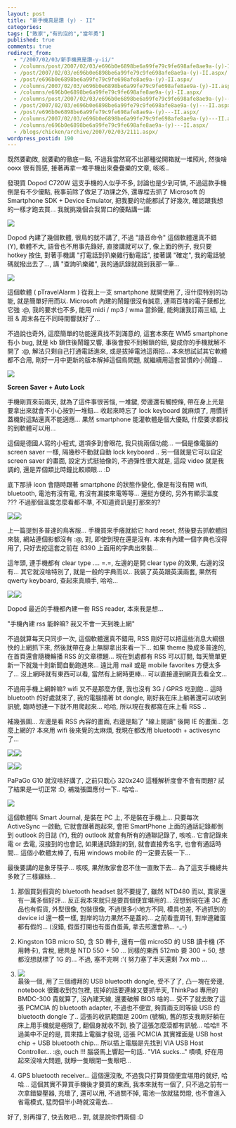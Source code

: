 ```yaml
---
layout: post
title: "新手機真是讚 (y) - II"
categories:
tags: ["敗家","有的沒的","當年勇"]
published: true
comments: true
redirect_from:
  - "/2007/02/03/新手機真是讚-y-ii/"
  - /columns/post/2007/02/03/e696b0e6898be6a99fe79c9fe698afe8ae9a-(y)-II.aspx/
  - /post/2007/02/03/e696b0e6898be6a99fe79c9fe698afe8ae9a-(y)-II.aspx/
  - /post/e696b0e6898be6a99fe79c9fe698afe8ae9a-(y)-II.aspx/
  - /columns/2007/02/03/e696b0e6898be6a99fe79c9fe698afe8ae9a-(y)-II.aspx/
  - /columns/e696b0e6898be6a99fe79c9fe698afe8ae9a-(y)-II.aspx/
  - /columns/post/2007/02/03/e696b0e6898be6a99fe79c9fe698afe8ae9a-(y)---II.aspx/
  - /post/2007/02/03/e696b0e6898be6a99fe79c9fe698afe8ae9a-(y)---II.aspx/
  - /post/e696b0e6898be6a99fe79c9fe698afe8ae9a-(y)---II.aspx/
  - /columns/2007/02/03/e696b0e6898be6a99fe79c9fe698afe8ae9a-(y)---II.aspx/
  - /columns/e696b0e6898be6a99fe79c9fe698afe8ae9a-(y)---II.aspx/
  - /blogs/chicken/archive/2007/02/03/2111.aspx/
wordpress_postid: 190
---
```


既然要勸敗, 就要勸的徹底一點, 不過我當然寫不出那種從開箱就一堆照片, 然後啥 ooxx 很有質感, 接著再拿一堆手機出來疊疊樂的文章, 咳咳.. 

發現買 Dopod C720W 這支手機的人似乎不多, 討論也是少到可憐, 不過這款手機倒是有不少優點, 我事前除了做足了功課之外, 還專程去抓了 Microsoft 的 Smartphone SDK + Device Emulator, 把我要的功能都試了好幾次, 確認跟我想的一樣才跑去買... 我就挑幾個合我胃口的優點講一講:

![](/wp-content/be-files/c720w/pc_capture9.gif)

Dopod 內建了幾個軟體, 很鳥的就不講了, 不過 "語音命令" 這個軟體還真不錯 (Y), 軟體不大, 語音也不用事先錄好, 直接講就可以了, 像上面的例子, 我只要 hotkey 按住, 對著手機講 "打電話到叭樂雞行動電話", 接著講 "確定", 我的電話號碼就撥出去了..., 講 "查詢叭樂雞", 我的通訊錄就跳到我那一筆...

![](/wp-content/be-files/c720w/pc_capture2.gif)

這個軟體 ( pTravelAlarm ) 從我上一支 smartphone 就開使用了, 沒什麼特別的功能, 就是簡單好用而以. Microsoft 內建的鬧鐘很沒有誠意, 連兩百塊的電子錶都比它強 :@, 我的要求也不多, 能用 midi / mp3 / wma 當鈴聲, 能夠讓我訂兩三組, 上班 & 周末各在不同時間響就好了...

不過說也奇外, 這麼簡單的功能還真找不到滿意的, 這套本來在 WM5 smartphone 有小 bug, 就是 kb 鎖住後鬧鐘又響, 事後會按不到解鎖的鈕, 變成你的手機就解不開了 :@, 解法只剩自己打通電話進來, 或是拔掉電池這兩招... 本來想試試其它軟體都不合用, 剛好一月中更新的版本解掉這個鳥問題, 就繼續用這套習慣的小鬧鐘...

[![](/wp-content/be-files/c720w/pc_capture21.gif)](/wp-content/be-files/c720w/01.wmv)

**Screen Saver + Auto Lock**

手機剛買來前兩天, 就為了這件事很苦惱, 一堆鍵, 旁邊還有觸控條, 帶在身上光是要拿出來就會不小心按到一堆鈕... 收起來時忘了 lock keyboard 就麻煩了, 用慣折蓋機對這點還真不能適應... 果然 smartphone 能灌軟體是個大優點, 什麼要求都找的到軟體可以用...

這個是德國人寫的小程式, 選項多到會眼花, 我只挑兩個功能... 一個是像電腦的 screen saver 一樣, 隔幾秒不動就自動 lock keyboard .. 另一個就是它可以自定 screen saver 的畫面, 設定方式挺抽像的, 不過彈性很大就是, 這段 video 就是我調的, 還是弄個類比時鐘比較順眼... :D

底下那排 icon 會隨時跟著 smartphone 的狀態作變化, 像是有沒有開 wifi, bluetooth, 電池有沒有電, 有沒有漏接來電等等... 還挺方便的, 另外有顯示溫度 ??? 不過那個溫度怎麼看都不準, 不知道資訊是打那來的?

![](/wp-content/be-files/c720w/pc_capture7.gif)![](/wp-content/be-files/c720w/pc_capture8.gif)

上一篇提到多普達的鳥客服... 手機買來手癢就給它 hard reset, 然後要去抓軟體回來裝, 網站連個影都沒有 :@, 對, 即使到現在還是沒有. 本來有內建一個字典也沒得用了, 只好去挖這套之前在 8390 上面用的字典出來裝...

這年頭, 連手機都有 clear type .... =.=, 左邊的是開 clear type 的效果, 右邊的沒有... 其它就沒啥特別了, 就是一般的字典而以.. 我裝了英英跟英漢兩套, 果然有 qwerty keyboard, 查起來真順手, 哈哈...

![](/wp-content/be-files/c720w/pc_capture10.gif)![](/wp-content/be-files/c720w/pc_capture15.gif)

Dopod 最近的手機都內建一套 RSS reader, 本來我是想...

"手機內建 rss 能幹嘛? 我又不會一天到晚上網"

不過就算每天只同步一次, 這個軟體還真不錯用, RSS 剛好可以把這些消息大綱很快的上網抓下來, 然後就帶在身上無聊拿出來看一下... 如果 theme 換成多普達的, 在首頁還會隨機輪播 RSS 的文章標題... 現在到處都有 RSS 可以訂閱, 每天簡單更新一下就幾十則新聞自動跑進來... 遠比用 mail 或是 mobile favorites 方便太多了... 沒上網時就有東西可以看, 當然有上網時更棒... 可以直接連到網頁去看全文...

不過用手機上網幹嘛? wifi 又不是那麼方便, 我也沒有 3G / GPRS 吃到飽... 這時 bluetooth 的好處就來了, 我的電腦插著 bt dongle, 剛好我在床上躺著還可以收到訊號, 臨時想連一下就不用爬起來... 哈哈, 所以現在我都窩在床上看 RSS ..

補幾張圖... 左邊是看 RSS 內容的畫面, 右邊是點了 "線上閱讀" 後開 IE 的畫面.. 怎麼上網的? 本來用 wifi 後來覺的太麻煩, 我現在都改用 bluetooth + activesync 了...

![](/wp-content/be-files/c720w/pc_capture13.gif)![](/wp-content/be-files/c720w/pc_capture14.gif)

![](/wp-content/be-files/c720w/pc_capture3.gif)![](/wp-content/be-files/c720w/pc_capture5.gif)

PaPaGo G10 就沒啥好講了, 之前只耽心 320x240 這種解析度會不會有問題? 試了結果是一切正常 :D, 補幾張圖應付一下.. 哈哈..

![](/wp-content/be-files/c720w/outlook.gif)

這個軟體叫 Smart Journal, 是裝在 PC 上, 不是裝在手機上... 只要每次 ActiveSync 一啟動, 它就會跟著跑起來, 會把 SmartPhone 上面的通話記錄都倒到 outlook 的日誌 (Y), 我的 outlook 就會有所有的通聯記錄了, 咳咳.. 它會記錄來電 or 去電, 沒接到的也會記, 如果通訊錄對的到, 就會直接秀名字, 也會有通話時間... 這個小軟體太棒了, 有用 windows mobile 的一定要去裝一下... 

最後要講的是象牙筷子... 咳咳, 果然敗家會忍不住一直敗下去... 為了這支手機總共多敗了三樣雞絲...

1. 那個買到假貨的 bluetooth headset 就不要提了, 雖然 NTD480 而以, 賣家還有一萬多個好評... 反正我本來就只是要買個便宜堪用的... 沒想到現在連 3C 產品也有假貨, 外型很像, 包裝很像, 不過很多小地方不同, 模具也差, 不過抓到的 device id 還一模一樣, 對岸的功力果然不是蓋的... 之前看壹周刊, 對岸連雞蛋都有假的... (沒錯, 假蛋打開也有蛋白蛋黃, 拿去煎還會熟... -_-)

2. Kingston 1GB micro SD, 含 SD 轉卡, 還有一個 microSD 的 USB 讀卡機 (不用轉卡), 含稅, 總共是 NTD 550 + 50 ... 同樣的東西 512mb 要 300 + 50, 想都沒想就標了 1G 的... 不過, 塞不完啊 :'( 努力塞了半天還剩 7xx mb ...

3. ![](/wp-content/be-files/c720w/CRW_1090.jpg)  
最後一個, 用了三個禮拜的 USB bluetooth dongle, 受不了了, 凸一塊在旁邊, notebook 很難收到包包裡, 拔掉的話要連線又要抓半天, ThinkPad 專用的 BMDC-300 貴就算了, 沒內建天線, 還要破解 BIOS 啥的... 受不了就去敗了這張 PCMCIA 的 bluetooth adapter, 不過也不便宜, 夠買兩支同等級 USB 的 bluetooth dongle 了.. 這張的收訊範圍是 200m (號稱), 舊的那支我剛好躺在床上用手機就是極限了, 翻個身就收不到, 換了這張怎麼滾都有訊號... 哈哈!! 不過美中不足的是, 買來插上電腦才發現, 這張 PCMCIA 其實裡面是 USB host chip + USB bluetooth chip... 所以插上電腦是先找到 VIA USB Host Controller... :@, ouch !!! 腦袋馬上響起一句話.. "VIA sucks..." 嘖嘖, 好在用起來沒啥大問題, 就睜一隻眼閉一隻眼吧...

4. GPS bluetooth receiver... 這個還沒敗, 不過我只打算買個便宜堪用的就好, 哈哈... 這個其實不算買手機後才要買的東西, 我本來就有一個了, 只不過之前有一次拿錯變壓器, 充壞了, 還可以用, 不過關不掉, 電池一放就猛閃燈, 也不會進入省電模式, 猛閃個半小時就沒電去...

好了, 別再撐了, 快去敗吧... 對, 就是說你們兩個 :D
